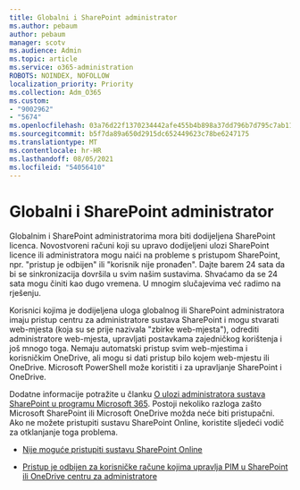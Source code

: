 ```yaml
---
title: Globalni i SharePoint administrator
ms.author: pebaum
author: pebaum
manager: scotv
ms.audience: Admin
ms.topic: article
ms.service: o365-administration
ROBOTS: NOINDEX, NOFOLLOW
localization_priority: Priority
ms.collection: Adm_O365
ms.custom:
- "9002962"
- "5674"
ms.openlocfilehash: 03a76d22f1370234442afe455b4b898a37dd796b7d795c7ab1190ddd3102ae11
ms.sourcegitcommit: b5f7da89a650d2915dc652449623c78be6247175
ms.translationtype: MT
ms.contentlocale: hr-HR
ms.lasthandoff: 08/05/2021
ms.locfileid: "54056410"
---
```

# <a name="global-and-sharepoint-admin"></a>Globalni i SharePoint administrator

Globalnim i SharePoint administratorima mora biti dodijeljena SharePoint licenca. Novostvoreni računi koji su upravo dodijeljeni ulozi SharePoint licence ili administratora mogu naići na probleme s pristupom SharePoint, npr. "pristup je odbijen" ili "korisnik nije pronađen". Dajte barem 24 sata da bi se sinkronizacija dovršila u svim našim sustavima. Shvaćamo da se 24 sata mogu činiti kao dugo vremena. U mnogim slučajevima već radimo na rješenju.

Korisnici kojima je dodijeljena uloga globalnog ili SharePoint administratora imaju pristup centru za administratore sustava SharePoint i mogu stvarati web-mjesta (koja su se prije nazivala "zbirke web-mjesta"), odrediti administratore web-mjesta, upravljati postavkama zajedničkog korištenja i još mnogo toga. Nemaju automatski pristup svim web-mjestima i korisničkim OneDrive, ali mogu si dati pristup bilo kojem web-mjestu ili OneDrive. Microsoft PowerShell može koristiti i za upravljanje SharePoint i OneDrive.

Dodatne informacije potražite u članku [O ulozi administratora sustava SharePoint u programu Microsoft 365](https://docs.microsoft.com/sharepoint/sharepoint-admin-role).
Postoji nekoliko razloga zašto Microsoft SharePoint ili Microsoft OneDrive možda neće biti pristupačni. Ako ne možete pristupiti sustavu SharePoint Online, koristite sljedeći vodič za otklanjanje toga problema.

- [Nije moguće pristupiti sustavu SharePoint Online](https://docs.microsoft.com/sharepoint/troubleshoot/sharing-and-permissions/sharepoint-online-inaccessible)

- [Pristup je odbijen za korisničke račune kojima upravlja PIM u SharePoint ili OneDrive centru za administratore](https://docs.microsoft.com/sharepoint/troubleshoot/administration/access-denied-to-pim-user-accounts)